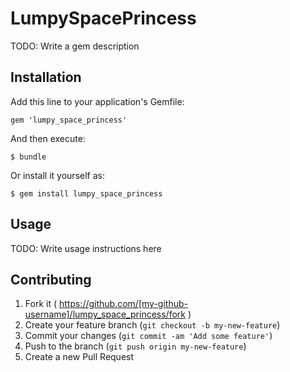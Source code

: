 # LumpySpacePrincess

TODO: Write a gem description

## Installation

Add this line to your application's Gemfile:

    gem 'lumpy_space_princess'

And then execute:

    $ bundle

Or install it yourself as:

    $ gem install lumpy_space_princess

## Usage

TODO: Write usage instructions here

## Contributing

1. Fork it ( https://github.com/[my-github-username]/lumpy_space_princess/fork )
2. Create your feature branch (`git checkout -b my-new-feature`)
3. Commit your changes (`git commit -am 'Add some feature'`)
4. Push to the branch (`git push origin my-new-feature`)
5. Create a new Pull Request
